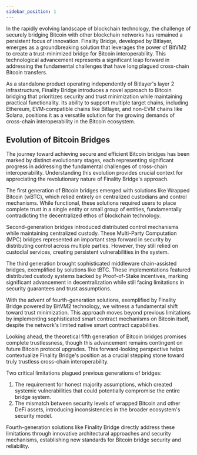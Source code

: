 ```yaml
---
sidebar_position: 1
---
```


In the rapidly evolving landscape of blockchain technology, the challenge of securely bridging Bitcoin with other blockchain networks has remained a persistent focus of innovation. Finality Bridge, developed by Bitlayer, emerges as a groundbreaking solution that leverages the power of BitVM2 to create a trust-minimized bridge for Bitcoin interoperability. This technological advancement represents a significant leap forward in addressing the fundamental challenges that have long plagued cross-chain Bitcoin transfers.

As a standalone product operating independently of Bitlayer's layer 2 infrastructure, Finality Bridge introduces a novel approach to Bitcoin bridging that prioritizes security and trust minimization while maintaining practical functionality. Its ability to support multiple target chains, including Ethereum, EVM-compatible chains like Bitlayer, and non-EVM chains like Solana, positions it as a versatile solution for the growing demands of cross-chain interoperability in the Bitcoin ecosystem.
## Evolution of Bitcoin Bridges

The journey toward achieving secure and efficient Bitcoin bridges has been marked by distinct evolutionary stages, each representing significant progress in addressing the fundamental challenges of cross-chain interoperability. Understanding this evolution provides crucial context for appreciating the revolutionary nature of Finality Bridge's approach.

The first generation of Bitcoin bridges emerged with solutions like Wrapped Bitcoin (wBTC), which relied entirely on centralized custodians and control mechanisms. While functional, these solutions required users to place complete trust in a single entity or small group of entities, fundamentally contradicting the decentralized ethos of blockchain technology.

Second-generation bridges introduced distributed control mechanisms while maintaining centralized custody. These Multi-Party Computation (MPC) bridges represented an important step forward in security by distributing control across multiple parties. However, they still relied on custodial services, creating persistent vulnerabilities in the system.

The third generation brought sophisticated middleware chain-assisted bridges, exemplified by solutions like tBTC. These implementations featured distributed custody systems backed by Proof-of-Stake incentives, marking significant advancement in decentralization while still facing limitations in security guarantees and trust assumptions.

With the advent of fourth-generation solutions, exemplified by Finality Bridge powered by BitVM2 technology, we witness a fundamental shift toward trust minimization. This approach moves beyond previous limitations by implementing sophisticated smart contract mechanisms on Bitcoin itself, despite the network's limited native smart contract capabilities.

Looking ahead, the theoretical fifth generation of Bitcoin bridges promises complete trustlessness, though this advancement remains contingent on future Bitcoin protocol upgrades. This forward-looking perspective helps contextualize Finality Bridge's position as a crucial stepping stone toward truly trustless cross-chain interoperability.

Two critical limitations plagued previous generations of bridges:

1. The requirement for honest majority assumptions, which created systemic vulnerabilities that could potentially compromise the entire bridge system.
2. The mismatch between security levels of wrapped Bitcoin and other DeFi assets, introducing inconsistencies in the broader ecosystem's security model.

Fourth-generation solutions like Finality Bridge directly address these limitations through innovative architectural approaches and security mechanisms, establishing new standards for Bitcoin bridge security and reliability.
